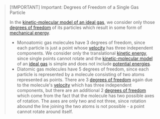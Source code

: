 >[!IMPORTANT] Important: Degrees of Freedom of a Single Gas Particle
>
>In the [kinetic-molecular model of an ideal gas](Kinetic-Molecular%20Model%20of%20an%20Ideal%20Gas.md), we consider only those [degrees of freedom](../../Physical%20Systems/Degree%20of%20Freedom.md) of its particles which result in some form of [mechanical energy](../../Mechanics/Classical%20Mechanics/Newtonian%20Formalism/Energy/Mechanical%20Energy.md).
>
>- Monoatomic gas molecules have $3$ degrees of freedom, since each particle is just a point whose [velocity](../../../Kinematics/Translation/Velocity.md) has three independent components. We consider only the translational [kinetic energy](../../Mechanics/Classical%20Mechanics/Newtonian%20Formalism/Energy/Kinetic%20Energy.md), since single points cannot rotate and the [kinetic-molecular model](Kinetic-Molecular%20Model%20of%20an%20Ideal%20Gas.md) of an [ideal gas](Kinetic-Molecular%20Model%20of%20an%20Ideal%20Gas.md) is simple and does not include [potential energies](../../Mechanics/Classical%20Mechanics/Newtonian%20Formalism/Energy/Potential%20Energy.md).
>- Diatomic gas molecules have $5$ degrees of freedom, since each particle is represented by a molecule consisting of two atoms represented as points. There are $3$ [degrees of freedom](../../../Physical%20Systems/Degree%20of%20Freedom.md) again due to the molecule's [velocity](../../../Kinematics/Translation/Velocity.md) which has three independent components, but there are an additional $2$ [degrees of freedom](../../../Physical%20Systems/Degree%20of%20Freedom.md) which come from the fact that the molecule has two possible axes of rotation. The axes are only two and not three, since rotation abound the line joining the two atoms is not possible - a point cannot rotate around itself.
>
